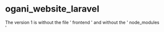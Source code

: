 # ogani_website_laravel

The version 1 is without the file ' frontend ' and without the ' node_modules '












